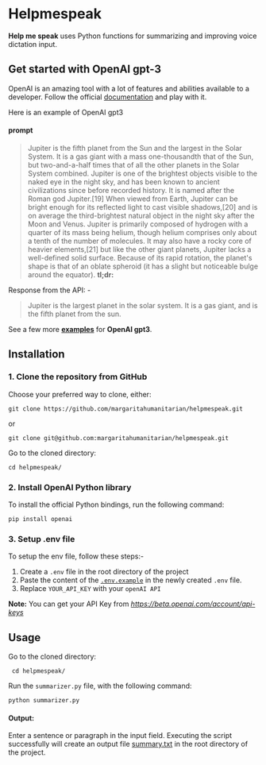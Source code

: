 # Helpmespeak

**Help me speak** uses Python functions for summarizing and improving voice dictation input.

## Get started with OpenAI gpt-3

OpenAI is an amazing tool with a lot of features and abilities available to a developer. Follow the official [documentation](https://beta.openai.com/docs/introduction) and play with it.

Here is an example of OpenAI gpt3

#### prompt

> Jupiter is the fifth planet from the Sun and the largest in the Solar System. It is a gas giant with a mass one-thousandth that of the Sun, but two-and-a-half times that of all the other planets in the Solar System combined. Jupiter is one of the brightest objects visible to the naked eye in the night sky, and has been known to ancient civilizations since before recorded history. It is named after the Roman god Jupiter.[19] When viewed from Earth, Jupiter can be bright enough for its reflected light to cast visible shadows,[20] and is on average the third-brightest natural object in the night sky after the Moon and Venus.
> Jupiter is primarily composed of hydrogen with a quarter of its mass being helium, though helium comprises only about a tenth of the number of molecules. It may also have a rocky core of heavier elements,[21] but like the other giant planets, Jupiter lacks a well-defined solid surface. Because of its rapid rotation, the planet's shape is that of an oblate spheroid (it has a slight but noticeable bulge around the equator).
> **tl;dr:**

Response from the API: -

> Jupiter is the largest planet in the solar system. It is a gas giant, and is the fifth planet from the sun.

See a few more **[examples](https://beta.openai.com/docs/examples/summarization)** for **OpenAI gpt3**.

## Installation

### 1. Clone the repository from GitHub

Choose your preferred way to clone, either:

```console
git clone https://github.com/margaritahumanitarian/helpmespeak.git
```

or

```console
git clone git@github.com:margaritahumanitarian/helpmespeak.git
```

Go to the cloned directory:

```console
cd helpmespeak/
```

### 2. Install OpenAI Python library

To install the official Python bindings, run the following command:

```console
pip install openai
```

### 3. Setup .env file
To setup the env file, follow these steps:-
1. Create a `.env` file in the root directory of the project 
2. Paste the content of the [`.env.example`](https://github.com/margaritahumanitarian/helpmespeak/blob/main/.env.example) in the newly created `.env` file.
3. Replace `YOUR_API_KEY` with your `openAI API`

**Note:** You can get your API Key from *https://beta.openai.com/account/api-keys*

## Usage

Go to the cloned directory:

` cd helpmespeak/`

Run the `summarizer.py` file, with the following command:

```console
python summarizer.py
```

#### Output:

Enter a sentence or paragraph in the input field.
Executing the script successfully will create an output file [summary.txt](https://github.com/margaritahumanitarian/helpmespeak/blob/main/summary.txt) in the root directory of the project.
